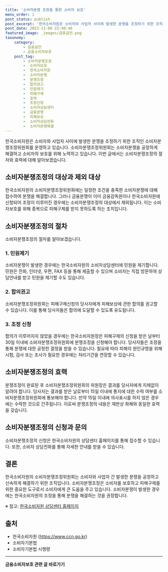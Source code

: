 ```yaml
---
title: '소비자분쟁 조정을 통한 소비자 보호'
menu_order: 1
post_status: publish
post_excerpt: '한국소비자원은 소비자와 사업자 사이에 발생한 분쟁을 조정하기 위한 조직인 소비자분쟁조정위원회를 운영하고 있습니다. 소비자분쟁조정위원회는 소비자분쟁을 공정하게 해결하고 소비자의 보호를 위해 노력하고 있습니다. 이번 글에서는 소비자분쟁조정의 절차와 효력에 대해 알아보겠습니다.'
post_date: 2023-11-06 22:40:46
featured_image: _images/금융금전.png
taxonomy:
    category:
        - 금융금전
        - 금융소비자보호
    post_tag:
        - 소비자분쟁조정
        -  소비자보호
        -  한국소비자원
        -  소비자분쟁
        -  분쟁조정
        -  합의권고
        -  민원제기
        -  피해구제
        -  효력
        -  조정신청
        -  소비자상담센터
        -  금융분쟁
        -  피해보상
        -  소비자상담전화
        -  소비자분쟁해결
---
```



한국소비자원은 소비자와 사업자 사이에 발생한 분쟁을 조정하기 위한 조직인 소비자분쟁조정위원회를 운영하고 있습니다. 소비자분쟁조정위원회는 소비자분쟁을 공정하게 해결하고 소비자의 보호를 위해 노력하고 있습니다. 이번 글에서는 소비자분쟁조정의 절차와 효력에 대해 알아보겠습니다.

## 소비자분쟁조정의 대상과 제외 대상

한국소비자원의 소비자분쟁조정위원회에는 일정한 조건을 충족한 소비자분쟁에 대해 접수하여 분쟁을 해결합니다. 그러나 금융분쟁이 이미 금융감독원이나 한국소비자원에 신청되어 조정이 이루어진 경우에는 소비자분쟁조정의 대상에서 제외됩니다. 이는 소비자보호를 위해 중복으로 피해구제를 받지 못하도록 하는 조치입니다.

## 소비자분쟁조정의 절차

소비자분쟁조정의 절차를 알아보겠습니다.

### 1. 민원제기

소비자분쟁이 발생한 경우에는 한국소비자원의 소비자상담센터에 민원을 제기합니다. 민원은 전화, 인터넷, 우편, FAX 등을 통해 제출할 수 있으며 소비자는 직접 방문하여 상담안내를 받고 민원을 제기할 수도 있습니다.

### 2. 합의권고

소비자분쟁조정위원회는 피해구제신청의 당사자에게 피해보상에 관한 합의를 권고할 수 있습니다. 이를 통해 당사자들은 합의에 도달할 수 있도록 유도됩니다.

### 3. 조정 신청

합의가 이루어지지 않았을 경우에는 한국소비자원장은 피해구제의 신청을 받은 날부터 30일 이내에 소비자분쟁조정위원회에 분쟁조정을 신청해야 합니다. 당사자들은 조정을 통해 분쟁에 대한 공정한 결정을 받을 수 있습니다. 필요에 따라 피해의 원인규명을 위해 시험, 검사 또는 조사가 필요한 경우에는 처리기간을 연장할 수 있습니다.

## 소비자분쟁조정의 효력

분쟁조정이 완료된 후 소비자분쟁조정위원회의 위원장은 결과를 당사자에게 지체없이 알려야 합니다. 당사자는 결과를 받은 날로부터 15일 이내에 통지에 대한 수락 여부를 소비자분쟁조정위원회에 통보해야 합니다. 만약 15일 이내에 의사표시를 하지 않은 경우에는 수락한 것으로 간주됩니다. 이로써 분쟁조정의 내용은 재판상 화해와 동일한 효력을 갖습니다.

## 소비자분쟁조정의 신청과 문의

소비자분쟁조정의 신청은 한국소비자원의 상담센터 홈페이지를 통해 접수할 수 있습니다. 또한, 소비자 상담전화를 통해 자세한 안내를 받을 수 있습니다.

## 결론

한국소비자원의 소비자분쟁조정위원회는 소비자와 사업자 간 발생한 분쟁을 공정하고 신속하게 해결하기 위한 조직입니다. 소비자분쟁조정은 소비자를 보호하고 피해구제를 위한 중요한 도구로서 소비자에게 큰 도움을 주고 있습니다. 소비자분쟁이 발생한 경우에는 한국소비자원의 조정을 통해 분쟁을 해결하는 것을 권장합니다.

※ 참고: [한국소비자원 상담센터 홈페이지](https://www.ccn.go.kr)

## 출처

- 한국소비자원 (https://www.ccn.go.kr)
- 소비자기본법
- 소비자기본법 시행령
<!-- wp:separator -->
<hr class="wp-block-separator has-alpha-channel-opacity"/>
<!-- /wp:separator -->

<!-- wp:group {"backgroundColor":"base","layout":{"type":"constrained"}} -->
<div class="wp-block-group has-base-background-color has-background"><!-- wp:paragraph {"align":"center","fontSize":"medium"} -->
<p class="has-text-align-center has-large-font-size"><strong>금융소비자보호 관련 글 바로가기</strong></p>
<!-- /wp:paragraph -->


<!-- wp:latest-posts
{"categories":[{"id":12706,"count":19,"description":"","link":"https://uknowlaw.com/category/%ea%b8%88%ec%9c%b5%ec%86%8c%eb%b9%84%ec%9e%90%eb%b3%b4%ed%98%b8/","name":"금융소비자보호","slug":"금융소비자보호","taxonomy":"category","parent":0,"meta":[],"_links":{"self":[{"href":"https://uknowlaw.com/wp-json/wp/v2/categories/12706"}],"collection":[{"href":"https://uknowlaw.com/wp-json/wp/v2/categories"}],"about":[{"href":"https://uknowlaw.com/wp-json/wp/v2/taxonomies/category"}],"wp:post_type":[{"href":"https://uknowlaw.com/wp-json/wp/v2/posts?categories=12706"}],"curies":[{"name":"wp","href":"https://api.w.org/{rel}","templated":true}]}}],"postsToShow":100,"excerptLength":28,"postLayout":"grid","columns":2,"featuredImageAlign":"left","featuredImageSizeSlug":"large","fontSize":18px} /--></div>
<!-- /wp:group -->